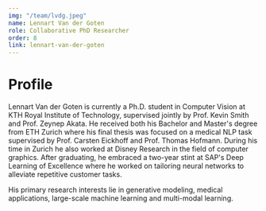 ```yaml
---
img: "/team/lvdg.jpeg"
name: Lennart Van der Goten
role: Collaborative PhD Researcher
order: 8
link: lennart-van-der-goten
---
```


# Profile
Lennart Van der Goten is currently a Ph.D. student in Computer Vision at KTH Royal Institute of Technology, supervised jointly by Prof. Kevin Smith and Prof. Zeynep Akata. He received both his Bachelor and Master's degree from ETH Zurich where his final thesis was focused on a medical NLP task supervised by Prof. Carsten Eickhoff and Prof. Thomas Hofmann. During his time in Zurich he also worked at Disney Research in the field of computer graphics. After graduating, he embraced a two-year stint at SAP's Deep Learning of Excellence where he worked on tailoring neural networks to alleviate repetitive customer tasks.

His primary research interests lie in generative modeling, medical applications, large-scale machine learning and multi-modal learning.
